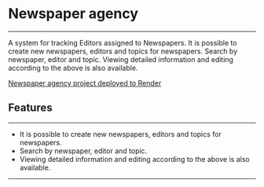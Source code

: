 # Newspaper agency

---

 A system for tracking Editors assigned to Newspapers. It is possible to create new newspapers, editors and topics for newspapers. Search by newspaper, editor and topic. Viewing detailed information and editing according to the above is also available.

[Newspaper agency project deployed to Render](https://newspaper-agency-er0f.onrender.com/)
## Features

---

* It is possible to create new newspapers, editors and topics for newspapers.
* Search by newspaper, editor and topic. 
* Viewing detailed information and editing according to the above is also 
  available.

---